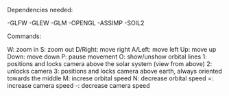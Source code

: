 Dependencies needed:

-GLFW
-GLEW
-GLM
-OPENGL
-ASSIMP
-SOIL2

Commands:

W: zoom in
S: zoom out
D/Right: move right
A/Left: move left
Up: move up
Down: move down
P: pause movement
O: show/unshow orbital lines
1: positions and locks camera above the solar system (view from above)
2: unlocks camera
3: positions and locks camera above earth, always oriented towards the middle
M: increse orbital speed
N: decrease orbital speed
=: increase camera speed
-: decrease camera speed
